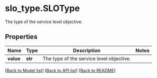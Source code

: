 # slo_type.SLOType

The type of the service level objective.
## Properties
Name | Type | Description | Notes
------------ | ------------- | ------------- | -------------
**value** | **str** | The type of the service level objective. | 

[[Back to Model list]](../README.md#documentation-for-models) [[Back to API list]](../README.md#documentation-for-api-endpoints) [[Back to README]](../README.md)


